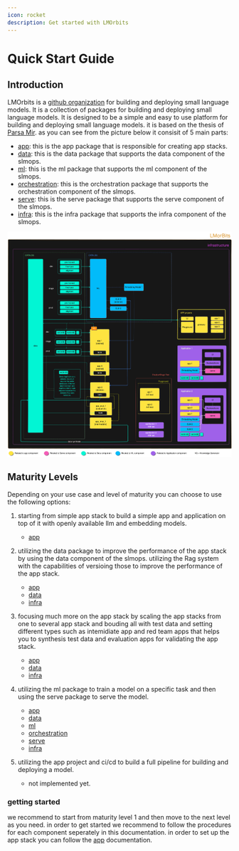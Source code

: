 ```yaml
---
icon: rocket
description: Get started with LMOrbits
---
```


# Quick Start Guide

## Introduction

LMOrbits is a [github organization](https://github.com/LMOrbits) for building and deploying small language models. It is a collection of packages for building and deploying small language models. It is designed to be a simple and easy to use platform for building and deploying small language models. it is based on the thesis of [Parsa Mir](https://github.com/Parsa-Mir). as you can see from the picture below it consisit of 5 main parts:

- [app](https://github.com/LMOrbits/app): this is the app package that is responsible for creating app stacks.
- [data](https://github.com/LMOrbits/data): this is the data package that supports the data component of the slmops.
- [ml](https://github.com/LMOrbits/lmorbits): this is the ml package that supports the ml component of the slmops.
- [orchestration](https://github.com/LMOrbits/lmorbits): this is the orchestration package that supports the orchestration component of the slmops.
- [serve](https://github.com/LMOrbits/serve): this is the serve package that supports the serve component of the slmops.
- [infra](https://github.com/LMOrbits/slmops_infra): this is the infra package that supports the infra component of the slmops.

![LMOrbits](lmorbits.png)

## Maturity Levels

Depending on your use case and level of maturity you can choose to use the following options:

1. starting from simple app stack to build a simple app and application on top of it with openly available llm and embedding models.

   - [app](https://github.com/LMOrbits/app)

2. utilizing the data package to improve the performance of the app stack by using the data component of the slmops. utilizing the Rag system with the capabilities of versioing those to improve the performance of the app stack.

   - [app](https://github.com/LMOrbits/app)
   - [data](https://github.com/LMOrbits/data)
   - [infra](https://github.com/LMOrbits/slmops_infra)

3. focusing much more on the app stack by scaling the app stacks from one to several app stack and bouding all with test data and setting different types such as intemidiate app and red team apps that helps you to synthesis test data and evaluation apps for validating the app stack.

   - [app](https://github.com/LMOrbits/app)
   - [data](https://github.com/LMOrbits/data)
   - [infra](https://github.com/LMOrbits/slmops_infra)

4. utilizing the ml package to train a model on a specific task and then using the serve package to serve the model.

   - [app](https://github.com/LMOrbits/app)
   - [data](https://github.com/LMOrbits/data)
   - [ml](https://github.com/LMOrbits/lmorbits)
   - [orchestration](https://github.com/LMOrbits/lmorbits)
   - [serve](https://github.com/LMOrbits/serve)
   - [infra](https://github.com/LMOrbits/slmops_infra)

5. utilizing the app project and ci/cd to build a full pipeline for building and deploying a model.

   - not implemented yet.

### getting started

we recommend to start from maturity level 1 and then move to the next level as you need.
in order to get started we recommend to follow the procedures for each component seperately in this documentation.
in order to set up the app stack you can follow the [app](https://github.com/LMOrbits/app) documentation.
